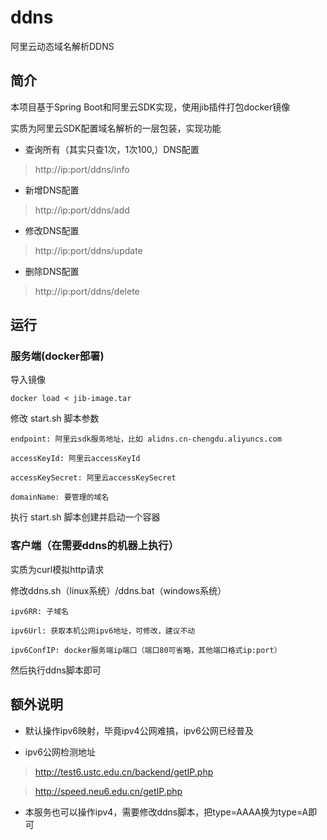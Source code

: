 # ddns
阿里云动态域名解析DDNS

## 简介
本项目基于Spring Boot和阿里云SDK实现，使用jib插件打包docker镜像

实质为阿里云SDK配置域名解析的一层包装，实现功能

- 查询所有（其实只查1次，1次100,）DNS配置

> http://ip:port/ddns/info

- 新增DNS配置

> http://ip:port/ddns/add

- 修改DNS配置

> http://ip:port/ddns/update

- 删除DNS配置

> http://ip:port/ddns/delete

## 运行

### 服务端(docker部署)

导入镜像

 `docker load < jib-image.tar`
 
 修改 start.sh 脚本参数
 
 `endpoint: 阿里云sdk服务地址，比如 alidns.cn-chengdu.aliyuncs.com`
 
 `accessKeyId: 阿里云accessKeyId`
 
 `accessKeySecret: 阿里云accessKeySecret`
 
 `domainName: 要管理的域名`
 
 执行 start.sh 脚本创建并启动一个容器
 
 ### 客户端（在需要ddns的机器上执行）
 
 实质为curl模拟http请求
 
 修改ddns.sh（linux系统）/ddns.bat（windows系统）
 
 `ipv6RR: 子域名`
 
 `ipv6Url: 获取本机公网ipv6地址，可修改，建议不动`
 
 `ipv6ConfIP: docker服务端ip端口（端口80可省略，其他端口格式ip:port）`
 
 然后执行ddns脚本即可
 
## 额外说明

- 默认操作ipv6映射，毕竟ipv4公网难搞，ipv6公网已经普及

- ipv6公网检测地址

> http://test6.ustc.edu.cn/backend/getIP.php

> http://speed.neu6.edu.cn/getIP.php

- 本服务也可以操作ipv4，需要修改ddns脚本，把type=AAAA换为type=A即可
